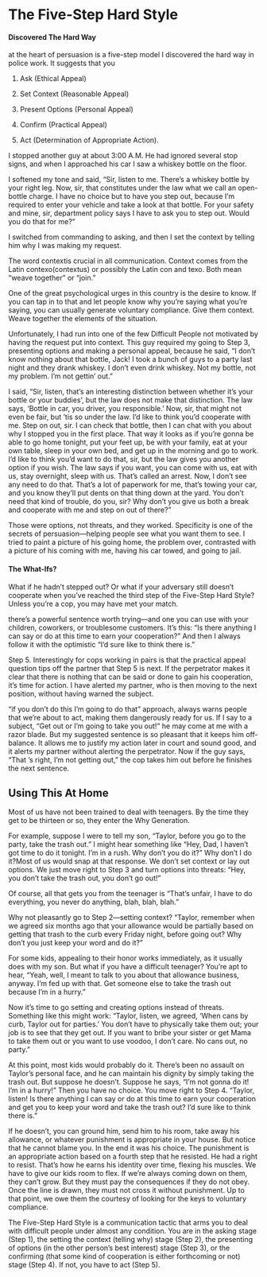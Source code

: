 # The Five-Step Hard Style

#### Discovered The Hard Way

at the heart of persuasion is a five-step model I discovered the hard way in police work. It suggests that you 

1. Ask (Ethical Appeal)

2. Set Context (Reasonable Appeal)

3. Present Options (Personal Appeal)

4. Confirm (Practical Appeal)

5. Act (Determination of Appropriate Action).

I stopped another guy at about 3:00 A.M. He had ignored several stop signs, and when I approached his car I saw a whiskey bottle on the floor.

I softened my tone and said, “Sir, listen to me. There’s a whiskey bottle by your right leg. Now, sir, that constitutes under the law what we call an open-bottle charge. I have no choice but to have you step out, because I’m required to enter your vehicle and take a look at that bottle. For your safety and mine, sir, department policy says I have to ask you to step out. Would you do that for me?”

I switched from commanding to asking, and then I set the context by telling him why I was making my request.

The word contextis crucial in all communication. Context comes from the Latin contexo(contextus) or possibly the Latin con and texo. Both mean “weave together” or “join.”

One of the great psychological urges in this country is the desire to know. If you can tap in to that and let people know why you’re saying what you’re saying, you can usually generate voluntary compliance. Give them context. Weave together the elements of the situation.

Unfortunately, I had run into one of the few Difficult People not motivated by having the request put into context. This guy required my going to Step 3, presenting options and making a personal appeal, because he said, “I don’t know nothing about that bottle, Jack! I took a bunch of guys to a party last night and they drank whiskey. I don’t even drink whiskey. Not my bottle, not my problem. I’m not gettin’ out.”

I said, “Sir, listen, that’s an interesting distinction between whether it’s your bottle or your buddies’, but the law does not make that distinction. The law says, ‘Bottle in car, you driver, you responsible.’ Now, sir, that might not even be fair, but ’tis so under the law. I’d like to think you’d cooperate with me. Step on out, sir. I can check that bottle, then I can chat with you about why I stopped you in the first place. That way it looks as if you’re gonna be able to go home tonight, put your feet up, be with your family, eat at your own table, sleep in your own bed, and get up in the morning and go to work. I’d like to think you’d want to do that, sir, but the law gives you another option if you wish. The law says if you want, you can come with us, eat with us, stay overnight, sleep with us. That’s called an arrest. Now, I don’t see any need to do that. That’s a lot of paperwork for me, that’s towing your car, and you know they’ll put dents on that thing down at the yard. You don’t need that kind of trouble, do you, sir? Why don’t you give us both a break and cooperate with me and step on out of there?”

Those were options, not threats, and they worked. Specificity is one of the secrets of persuasion—helping people see what you want them to see. I tried to paint a picture of his going home, the problem over, contrasted with a picture of his coming with me, having his car towed, and going to jail.

#### The What-Ifs?

What if he hadn’t stepped out? Or what if your adversary still doesn’t cooperate when you’ve reached the third step of the Five-Step Hard Style? Unless you’re a cop, you may have met your match.

there’s a powerful sentence worth trying—and one you can use with your children, coworkers, or troublesome customers. It’s this: “Is there anything I can say or do at this time to earn your cooperation?” And then I always follow it with the optimistic “I’d sure like to think there is.”

Step 5. Interestingly for cops working in pairs is that the practical appeal question tips off the partner that Step 5 is next. If the perpetrator makes it clear that there is nothing that can be said or done to gain his cooperation, it’s time for action. I have alerted my partner, who is then moving to the next position, without having warned the subject.

“if you don’t do this I’m going to do that” approach, always warns people that we’re about to act, making them dangerously ready for us. If I say to a subject, “Get out or I’m going to take you out!” he may come at me with a razor blade. But my suggested sentence is so pleasant that it keeps him off-balance. It allows me to justify my action later in court and sound good, and it alerts my partner without alerting the perpetrator. Now if the guy says, “That ’s right, I’m not getting out,” the cop takes him out before he finishes the next sentence.

## Using This At Home

Most of us have not been trained to deal with teenagers. By the time they get to be thirteen or so, they enter the Why Generation.

For example, suppose I were to tell my son, “Taylor, before you go to the party, take the trash out.” I might hear something like “Hey, Dad, I haven’t got time to do it tonight. I’m in a rush. Why don’t you do it?” Why don’t I do it?Most of us would snap at that response. We don’t set context or lay out options. We just move right to Step 3 and turn options into threats: “Hey, you don’t take the trash out, you don’t go out!”

Of course, all that gets you from the teenager is “That’s unfair, I have to do everything, you never do anything, blah, blah, blah.” 

Why not pleasantly go to Step 2—setting context? “Taylor, remember when we agreed six months ago that your allowance would be partially based on getting that trash to the curb every Friday night, before going out? Why don’t you just keep your word and do it?”

For some kids, appealing to their honor works immediately, as it usually does with my son. But what if you have a difficult teenager? You’re apt to hear, “Yeah, well, I meant to talk to you about that allowance business, anyway. I’m fed up with that. Get someone else to take the trash out because I’m in a hurry.”

Now it’s time to go setting and creating options instead of threats. Something like this might work: “Taylor, listen, we agreed, ‘When cans by curb, Taylor out for parties.’ You don’t have to physically take them out; your job is to see that they get out. If you want to bribe your sister or get Mama to take them out or you want to use voodoo, I don’t care. No cans out, no party.”

At this point, most kids would probably do it. There’s been no assault on Taylor’s personal face, and he can maintain his dignity by simply taking the trash out. But suppose he doesn’t. Suppose he says, “I’m not gonna do it! I’m in a hurry!” Then you have no choice. You move right to Step 4. “Taylor, listen! Is there anything I can say or do at this time to earn your cooperation and get you to keep your word and take the trash out? I’d sure like to think there is.”

If he doesn’t, you can ground him, send him to his room, take away his allowance, or whatever punishment is appropriate in your house. But notice that he cannot blame you. In the end it was his choice. The punishment is an appropriate action based on a fourth step that he resisted. He had a right to resist. That’s how he earns his identity over time, flexing his muscles. We have to give our kids room to flex. If we’re always coming down on them, they can’t grow. But they must pay the consequences if they do not obey. Once the line is drawn, they must not cross it without punishment. Up to that point, we owe them the courtesy of looking for the keys to voluntary compliance.

The Five-Step Hard Style is a communication tactic that arms you to deal with difficult people under almost any condition. You are in the asking stage (Step 1), the setting the context (telling why) stage (Step 2), the presenting of options (in the other person’s best interest) stage (Step 3), or the confirming (that some kind of cooperation is either forthcoming or not) stage (Step 4). If not, you have to act (Step 5).
